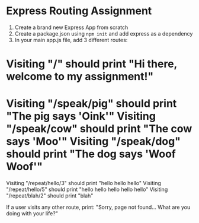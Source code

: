 # Express Routing Assignment

1. Create a brand new Express App from scratch
2. Create a package.json using `npm init` and add express as a dependency
3. In your main app.js file, add 3 different routes:

Visiting "/" should print "Hi there, welcome to my assignment!"
===
Visiting "/speak/pig" should print "The pig says 'Oink'"
Visiting "/speak/cow" should print "The cow says 'Moo'"
Visiting "/speak/dog" should print "The dog says 'Woof Woof'"
===
Visiting "/repeat/hello/3" should print "hello hello hello"
Visiting "/repeat/hello/5" should print "hello hello hello hello hello"
Visiting "/repeat/blah/2" should print "blah"

If a user visits any other route, print:
"Sorry, page not found... What are you doing with your life?"